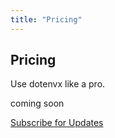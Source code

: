 ```yaml
---
title: "Pricing"
---
```


<section class="max-w-3xl mx-auto mt-20 flex flex-col px-5">
  <h2 class="my-5 text-center text-5xl sm:text-6xl md:text-7xl lg:text-8xl font-bold tracking-tight leading-none text-zinc-950 dark:text-[#ECD53F]">Pricing</h2>
  <p class="mx-auto mt-3 max-w-3xl text-center text-md md:text-lg text-zinc-600 leading-2 mb-6">Use dotenvx like a pro.</p>

  <p class="text-center mb-3 font-bold">coming soon</p>
  <p class="text-center my-3 font-bold"><a class="link-primary underline font-semibold" href="https://github.com/dotenvx/dotenvx/issues/259">Subscribe for Updates</a></p>
</section>
